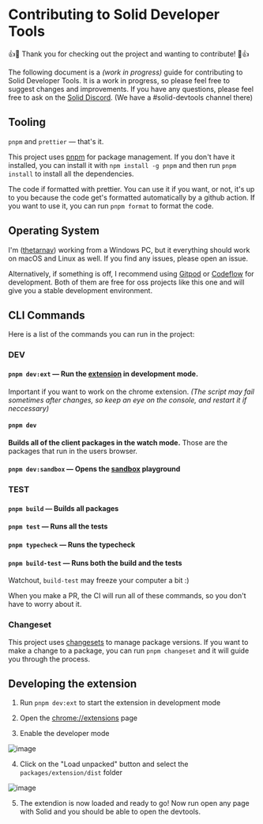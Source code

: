 # Contributing to Solid Developer Tools

:+1::tada: Thank you for checking out the project and wanting to contribute! :tada::+1:

The following document is a _(work in progress)_ guide for contributing to Solid Developer Tools. It is a work in progress, so please feel free to suggest changes and improvements. If you have any questions, please feel free to ask on the [Solid Discord](https://discord.com/invite/solidjs). (We have a #solid-devtools channel there)

## Tooling

`pnpm` and `prettier` — that's it.

This project uses [pnpm](https://pnpm.io/) for package management. If you don't have it installed, you can install it with `npm install -g pnpm` and then run `pnpm install` to install all the dependencies.

The code if formatted with prettier. You can use it if you want, or not, it's up to you because the code get's formatted automatically by a github action. If you want to use it, you can run `pnpm format` to format the code.

## Operating System

I'm ([thetarnav](https://github.com/thetarnav)) working from a Windows PC, but it everything should work on macOS and Linux as well. If you find any issues, please open an issue.

Alternatively, if something is off, I recommend using [Gitpod](https://gitpod.io) or [Codeflow](https://stackblitz.com/codeflow) for development. Both of them are free for oss projects like this one and will give you a stable development environment.

## CLI Commands

Here is a list of the commands you can run in the project:

### DEV

#### `pnpm dev:ext` — Run the [extension](https://github.com/thetarnav/solid-devtools/tree/main/packages/extension#readme) in development mode.

Important if you want to work on the chrome extension. _(The script may fail sometimes after changes, so keep an eye on the console, and restart it if neccessary)_

#### `pnpm dev`

**Builds all of the client packages in the watch mode.** Those are the packages that run in the users browser.

#### `pnpm dev:sandbox` — Opens the [sandbox](https://github.com/thetarnav/solid-devtools/tree/main/examples/sandbox) playground

### TEST

#### `pnpm build` — Builds all packages

#### `pnpm test` — Runs all the tests

#### `pnpm typecheck` — Runs the typecheck

#### `pnpm build-test` — Runs both the build and the tests

Watchout, `build-test` may freeze your computer a bit :)

When you make a PR, the CI will run all of these commands, so you don't have to worry about it.

### Changeset

This project uses [changesets](https://github.com/changesets/changesets) to manage package versions. If you want to make a change to a package, you can run `pnpm changeset` and it will guide you through the process.

## Developing the extension

1. Run `pnpm dev:ext` to start the extension in development mode

2. Open the [chrome://extensions](chrome://extensions) page

3. Enable the developer mode

![image](https://user-images.githubusercontent.com/24491503/191084587-e53b1743-39ac-40e0-b3a6-cf6bcaca9d5d.png)

4. Click on the "Load unpacked" button and select the `packages/extension/dist` folder

![image](https://user-images.githubusercontent.com/24491503/191084770-84577eb0-1c90-44a7-afa2-a2d03f728a66.png)

5. The extendion is now loaded and ready to go! Now run open any page with Solid and you should be able to open the devtools.
